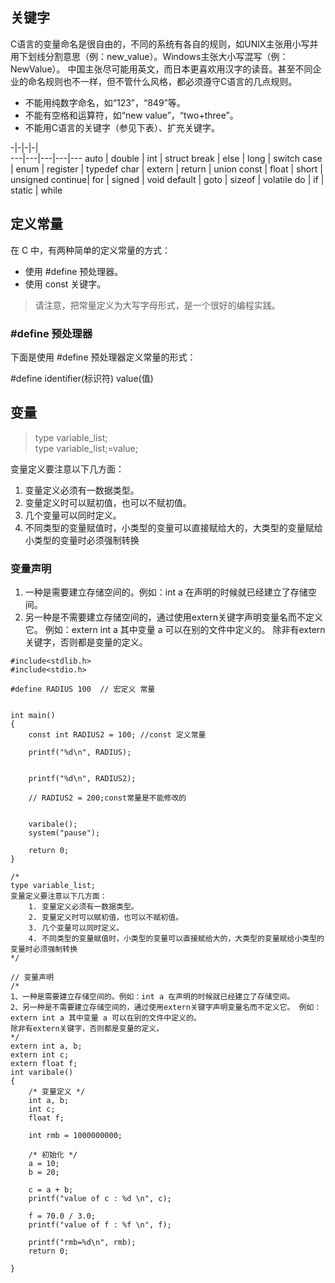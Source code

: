 ## 关键字

C语言的变量命名是很自由的，不同的系统有各自的规则，如UNIX主张用小写并用下划线分割意思（例：new_value）。Windows主张大小写混写（例：NewValue）。 中国主张尽可能用英文，而日本更喜欢用汉字的读音。甚至不同企业的命名规则也不一样，但不管什么风格，都必须遵守C语言的几点规则。
- 不能用纯数字命名，如“123”，“849”等。
- 不能有空格和运算符，如“new value”，“two+three”。
- 不能用C语言的关键字（参见下表）、扩充关键字。

-|-|-|-|     
---|---|---|---|---
auto    |	double   |	 int	   |    struct
break   |	else     |	 long	   |    switch
case	|	enum     |	 register  |    typedef
char	|   extern   |	 return    |	union
const	|   float    |	 short	   |    unsigned
continue| 	for      |	 signed	   |    void
default	|   goto     |	 sizeof	   |    volatile
do	    |   if	     |   static    |	while

## 定义常量
在 C 中，有两种简单的定义常量的方式：
- 使用 #define 预处理器。
- 使用 const 关键字。
>请注意，把常量定义为大写字母形式，是一个很好的编程实践。
### #define 预处理器  

下面是使用 #define 预处理器定义常量的形式：

#define identifier(标识符) value(值)

##  变量

> type variable_list;  
> type variable_list;=value;

变量定义要注意以下几方面：
1. 变量定义必须有一数据类型。
2. 变量定义时可以赋初值，也可以不赋初值。
3. 几个变量可以同时定义。
4. 不同类型的变量赋值时，小类型的变量可以直接赋给大的，大类型的变量赋给小类型的变量时必须强制转换


### 变量声明

1. 一种是需要建立存储空间的。例如：int a 在声明的时候就已经建立了存储空间。
2. 另一种是不需要建立存储空间的，通过使用extern关键字声明变量名而不定义它。 例如：extern int a 其中变量 a 可以在别的文件中定义的。
除非有extern关键字，否则都是变量的定义。


```
#include<stdlib.h>
#include<stdio.h>

#define RADIUS 100  // 宏定义 常量


int main()
{
	const int RADIUS2 = 100; //const 定义常量

	printf("%d\n", RADIUS);

	
	printf("%d\n", RADIUS2);

	// RADIUS2 = 200;const常量是不能修改的

	
	varibale();
	system("pause");
	
	return 0;
}

/*
type variable_list;
变量定义要注意以下几方面：
	1. 变量定义必须有一数据类型。
	2. 变量定义时可以赋初值，也可以不赋初值。
	3. 几个变量可以同时定义。
	4. 不同类型的变量赋值时，小类型的变量可以直接赋给大的，大类型的变量赋给小类型的变量时必须强制转换
*/

// 变量声明
/*
1、一种是需要建立存储空间的。例如：int a 在声明的时候就已经建立了存储空间。
2、另一种是不需要建立存储空间的，通过使用extern关键字声明变量名而不定义它。 例如：extern int a 其中变量 a 可以在别的文件中定义的。
除非有extern关键字，否则都是变量的定义。
*/
extern int a, b;
extern int c;
extern float f;
int varibale()
{
	/* 变量定义 */
	int a, b;
	int c;
	float f;

	int rmb = 1000000000;

	/* 初始化 */
	a = 10;
	b = 20;

	c = a + b;
	printf("value of c : %d \n", c);

	f = 70.0 / 3.0;
	printf("value of f : %f \n", f);

	printf("rmb=%d\n", rmb);
	return 0;
	
}
```
